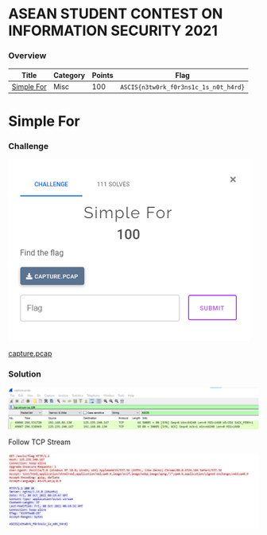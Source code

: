 # ASEAN STUDENT CONTEST ON INFORMATION SECURITY 2021

### Overview
 | Title | Category | Points | Flag
 | ------ | ------ | ------ | ------ |
 | [Simple For](#Simple-For) | Misc | 100 | `ASCIS{n3tw0rk_f0r3ns1c_1s_n0t_h4rd}` |
 
 # Simple For
 
 ### Challenge
 
 <img src=files/185903.png>
 
 [capture.pcap](files/capture.pcap)
 
 ### Solution

<img src=files/191647.png>

Follow TCP Stream

<img src=files/191756.png>
